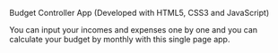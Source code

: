 Budget Controller App (Developed with HTML5, CSS3 and JavaScript)


You can input your incomes and expenses one by one and you can calculate your budget by monthly with this single page app.
